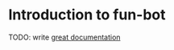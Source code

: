 # Introduction to fun-bot

TODO: write [great documentation](http://jacobian.org/writing/what-to-write/)
